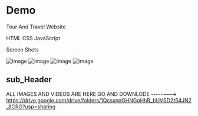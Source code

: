 # Demo 

Tour And Travel Website

HTML
CSS
JavaScript

Screen Shots

![image](https://user-images.githubusercontent.com/99184393/165777772-82ee8d46-5590-420f-a42b-518c98ca9bb6.png)
![image](https://user-images.githubusercontent.com/99184393/165777275-214b0588-8034-4ad4-9164-cd529115b993.png)
![image](https://user-images.githubusercontent.com/99184393/165777391-e0499d56-784f-47ee-b798-7701d950bfc8.png)
![image](https://user-images.githubusercontent.com/99184393/165777468-1c7d32fa-d11f-4d39-a55d-0358853a4315.png)



## sub_Header
ALL IMAGES AND VIDEOS ARE HERE GO AND DOWNLODE --------> https://drive.google.com/drive/folders/1QcsxnnGHNGoHhR_bUVSD2t54JN2_8CRG?usp=sharing
